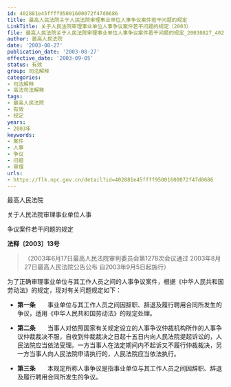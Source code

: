 ```yaml
---
id: 402881e45ffff95001600072f47d0686
title: 最高人民法院关于人民法院审理事业单位人事争议案件若干问题的规定
LinkTitle: 关于人民法院审理事业单位人事争议案件若干问题的规定（2003）
file: 最高人民法院关于人民法院审理事业单位人事争议案件若干问题的规定_20030827_402881e45ffff95001600072f47d0686.docx
author: 最高人民法院
date: '2003-08-27'
publication_date: '2003-08-27'
effective_date: '2003-09-05'
status: 有效
group: 司法解释
categories:
- 司法解释
- 高法司法解释
tags:
- 最高人民法院
- 有效
- 规定
years:
- 2003年
keywords:
- 案件
- 人事
- 争议
- 问题
- 审理
urls:
- https://flk.npc.gov.cn/detail?id=402881e45ffff95001600072f47d0686
---
```


最高人民法院

关于人民法院审理事业单位人事

争议案件若干问题的规定

**法释〔2003〕13号**

> （2003年6月17日最高人民法院审判委员会第1278次会议通过 2003年8月27日最高人民法院公告公布 自2003年9月5日起施行）

为了正确审理事业单位与其工作人员之间的人事争议案件，根据《中华人民共和国劳动法》的规定，现对有关问题规定如下：

- **第一条**　　事业单位与其工作人员之间因辞职、辞退及履行聘用合同所发生的争议，适用《中华人民共和国劳动法》的规定处理。

- **第二条**　　当事人对依照国家有关规定设立的人事争议仲裁机构所作的人事争议仲裁裁决不服，自收到仲裁裁决之日起十五日内向人民法院提起诉讼的，人民法院应当依法受理。一方当事人在法定期间内不起诉又不履行仲裁裁决，另一方当事人向人民法院申请执行的，人民法院应当依法执行。

- **第三条**　　本规定所称人事争议是指事业单位与其工作人员之间因辞职、辞退及履行聘用合同所发生的争议。
